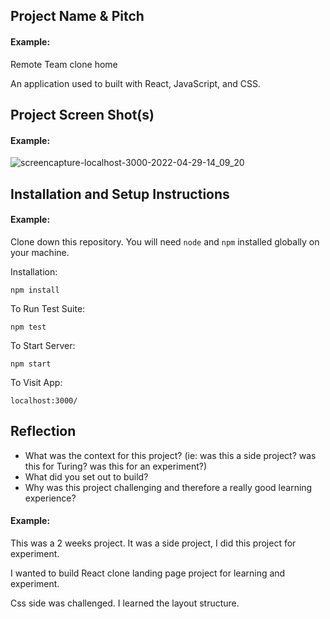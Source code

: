 ## Project Name & Pitch

#### Example:

Remote Team clone home 

An application used to built with React, JavaScript, and CSS.

## Project Screen Shot(s)

#### Example:   

![screencapture-localhost-3000-2022-04-29-14_09_20](https://user-images.githubusercontent.com/24717693/166070057-76ae0366-a468-4be3-bc57-0664dc0e86b5.png)

## Installation and Setup Instructions

#### Example:  

Clone down this repository. You will need `node` and `npm` installed globally on your machine.  

Installation:

`npm install`  

To Run Test Suite:  

`npm test`  

To Start Server:

`npm start`  

To Visit App:

`localhost:3000/`  

## Reflection

  - What was the context for this project? (ie: was this a side project? was this for Turing? was this for an experiment?)
  - What did you set out to build?
  - Why was this project challenging and therefore a really good learning experience?

#### Example:  

This was a 2 weeks project. It was a side project, I did this project for experiment.

I wanted to build React clone landing page project for learning and experiment.

Css side was challenged. I learned the layout structure.
